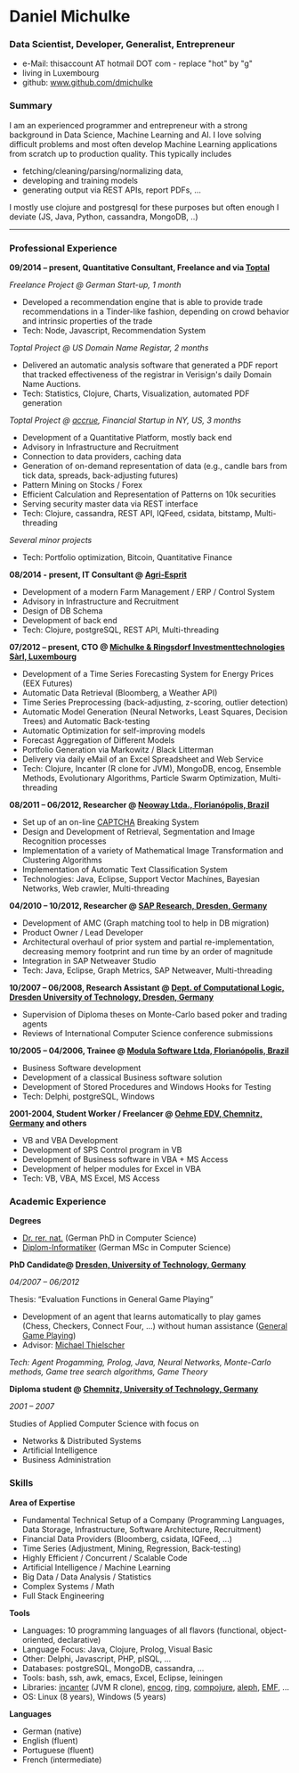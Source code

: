 # Daniel Michulke

### Data Scientist, Developer, Generalist, Entrepreneur

- e-Mail: thisaccount AT hotmail DOT com - replace "hot" by "g" 
- living in Luxembourg
- github: www.github.com/dmichulke

### Summary
I am an experienced programmer and entrepreneur with a strong background in Data Science, Machine Learning and AI.
I love solving difficult problems and most often develop Machine Learning applications from scratch up to production quality. This typically includes 

- fetching/cleaning/parsing/normalizing data,
- developing and training models
- generating output via REST APIs, report PDFs, ...
  
I mostly use clojure and postgresql for these purposes but often enough I deviate (JS, Java, Python, cassandra, MongoDB, ..)

----------------

### Professional Experience

**09/2014 – present, Quantitative Consultant, Freelance and via [Toptal](www.toptal.com)**

*Freelance Project @ German Start-up, 1 month*

- Developed a recommendation engine that is able to provide trade recommendations in a Tinder-like
fashion, depending on crowd behavior and intrinsic properties of the trade
- Tech: Node, Javascript, Recommendation System

*Toptal Project @ US Domain Name Registar, 2 months*

- Delivered an automatic analysis software that generated a PDF report that tracked effectiveness of the
registrar in Verisign's daily Domain Name Auctions.
- Tech: Statistics, Clojure, Charts, Visualization, automated PDF generation

*Toptal Project @ [accrue](www.accrue.com), Financial Startup in NY, US, 3 months*

- Development of a Quantitative Platform, mostly back end
- Advisory in Infrastructure and Recruitment
- Connection to data providers, caching data
- Generation of on-demand representation of data (e.g., candle bars from tick data, spreads, back-adjusting futures) 
- Pattern Mining on Stocks / Forex
- Efficient Calculation and Representation of Patterns on 10k securities
- Serving security master data via REST interface
- Tech: Clojure, cassandra, REST API, IQFeed, csidata, bitstamp, Multi-threading
 
*Several minor projects*

- Tech: Portfolio optimization, Bitcoin, Quantitative Finance

**08/2014 - present, IT Consultant @ [Agri-Esprit](www.agri-esprit.com)**

- Development of a modern Farm Management / ERP / Control System
- Advisory in Infrastructure and Recruitment
- Design of DB Schema
- Development of back end
- Tech: Clojure, postgreSQL, REST API, Multi-threading

**07/2012 – present, CTO @ [Michulke & Ringsdorf Investmenttechnologies Sàrl, Luxembourg](www.mri.lu)**

- Development of a Time Series Forecasting System for Energy Prices (EEX Futures)
- Automatic Data Retrieval (Bloomberg, a Weather API)
- Time Series Preprocessing (back-adjusting, z-scoring, outlier detection)
- Automatic Model Generation (Neural Networks, Least Squares, Decision Trees) and Automatic Back-testing
- Automatic Optimization for self-improving models
- Forecast Aggregation of Different Models
- Portfolio Generation via Markowitz / Black Litterman
- Delivery via daily eMail of an Excel Spreadsheet and Web Service
- Tech: Clojure, Incanter (R clone for JVM), MongoDB, encog, Ensemble Methods, Evolutionary Algorithms, Particle Swarm Optimization, Multi-threading

**08/2011 – 06/2012, Researcher @ [Neoway Ltda., Florianópolis, Brazil](http://www.neoway.com.br/)**

- Set up of an on-line [CAPTCHA](https://en.wikipedia.org/wiki/CAPTCHA) Breaking System
- Design and Development of Retrieval, Segmentation and Image Recognition processes
- Implementation of a variety of Mathematical Image Transformation and Clustering Algorithms
- Implementation of Automatic Text Classification System
- Technologies: Java, Eclipse, Support Vector Machines, Bayesian Networks, Web crawler, Multi-threading

**04/2010 – 10/2012, Researcher @ [SAP Research, Dresden, Germany](https://en.wikipedia.org/wiki/SAP_Research)**

- Development of AMC (Graph matching tool to help in DB migration)
- Product Owner / Lead Developer
- Architectural overhaul of prior system and partial re-implementation, decreasing memory footprint and run time by an order of magnitude
- Integration in SAP Netweaver Studio
- Tech: Java, Eclipse, Graph Metrics, SAP Netweaver, Multi-threading

**10/2007 – 06/2008, Research Assistant @ [Dept. of Computational Logic, Dresden University of Technology, Dresden, Germany](http://www.inf.tu-dresden.de/?node_id=3453&In=en)**

- Supervision of Diploma theses on Monte-Carlo based poker and trading agents
- Reviews of International Computer Science conference submissions

**10/2005 – 04/2006, Trainee @ [Modula Software Ltda, Florianópolis, Brazil](https://www.modula.com.br/)**

- Business Software development
- Development of a classical Business software solution 
- Development of Stored Procedures and Windows Hooks for Testing
- Tech: Delphi, postgreSQL, Windows

**2001-2004, Student Worker / Freelancer @ [Oehme EDV, Chemnitz, Germany](http://www.oehmeedv.de/) and others**

- VB and VBA Development
- Development of SPS Control program in VB
- Development of Business software in VBA + MS Access
- Development of helper modules for Excel in VBA
- Tech: VB, VBA, MS Excel, MS Access

### Academic Experience

**Degrees**

- [Dr. rer. nat.](https://en.wikipedia.org/wiki/Doctor_of_Science#Austria.2C_Germany.2C_and_Switzerland) (German PhD in Computer Science)
- [Diplom-Informatiker](https://en.wikipedia.org/wiki/Diplom#International_comparison_.28Germany.29) (German MSc in Computer Science)


**PhD Candidate@ [Dresden, University of Technology, Germany](http://tu-dresden.de/en)**

*04/2007 – 06/2012*

Thesis: “Evaluation Functions in General Game Playing” 
- Development of an agent that learns automatically to play games (Chess, Checkers, Connect Four, ...) without human assistance ([General Game Playing](https://en.wikipedia.org/wiki/General_game_playing))
- Advisor: [Michael Thielscher](http://cgi.cse.unsw.edu.au/~mit/)

*Tech: Agent Progamming, Prolog, Java, Neural Networks, Monte-Carlo methods, Game tree search algorithms, Game Theory*

**Diploma student @ [Chemnitz, University of Technology, Germany](https://www.tu-chemnitz.de/index.html.en)**

*2001 – 2007*

Studies of Applied Computer Science with focus on 
- Networks & Distributed Systems
- Artificial Intelligence
- Business Administration

### Skills

**Area of Expertise**

- Fundamental Technical Setup of a Company (Programming Languages, Data Storage, Infrastructure, Software Architecture, Recruitment)
- Financial Data Providers (Bloomberg, csidata, IQFeed, ...)
- Time Series (Adjustment, Mining, Regression, Back-testing)
- Highly Efficient / Concurrent / Scalable Code
- Artificial Intelligence / Machine Learning
- Big Data / Data Analysis / Statistics
- Complex Systems / Math
- Full Stack Engineering


**Tools**

- Languages: 10 programming languages of all flavors (functional, object-oriented, declarative)
- Language Focus: Java, Clojure, Prolog, Visual Basic
- Other: Delphi, Javascript, PHP, plSQL, ...
- Databases: postgreSQL, MongoDB, cassandra, ...
- Tools: bash, ssh, awk, emacs, Excel, Eclipse, leiningen
- Libraries: [incanter](https://github.com/incanter/incanter) (JVM R clone), [encog](http://www.heatonresearch.com/encog), [ring](https://github.com/ring-clojure/ring), [compojure](https://github.com/weavejester/compojure), [aleph](https://github.com/ztellman/aleph), [EMF](https://en.wikipedia.org/wiki/Eclipse_Modeling_Framework), ...
- OS: Linux (8 years), Windows (5 years)

**Languages**

- German (native)
- English (fluent)
- Portuguese (fluent)
- French (intermediate)
